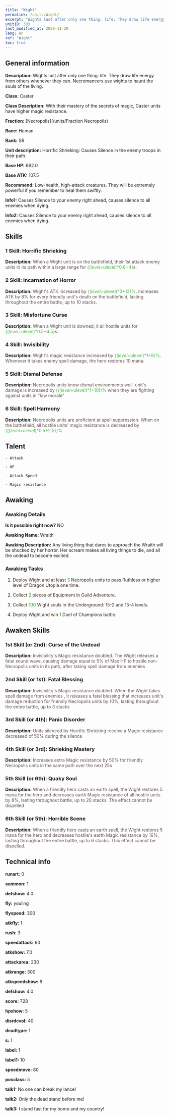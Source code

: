 ```yaml
---
title: "Wight"
permalink: /units/Wight/
excerpt: "Wights lust after only one thing: life. They draw life energy from others whenever they can. Necromancers use wights to haunt the souls of the living."
unitID: 303
last_modified_at: 2020-11-20
lang: en
ref: "Wight"
toc: true
---
```

## General information
 **Description:** Wights lust after only one thing: life. They draw life energy from others whenever they can. Necromancers use wights to haunt the souls of the living.

 **Class:** Caster

 **Class Description:** With their mastery of the secrets of magic, Caster units have higher magic resistance.

 **Fraction:** [Necropolis](/units/Fraction Necropolis)

 **Race:** Human

 **Rank:** SR

 **Unit description:** Horrific Shrieking: Causes Silence in the enemy troops in their path.

 **Base HP:** 662.0

 **Base ATK:** 107.5

 **Recommend:** Low-health, high-attack creatures. They will be extremely powerful if you remember to heal them swiftly.

 **Info1:** Causes Silence to your enemy right ahead, causes silence to all enemies when dying.

 **Info2:** Causes Silence to your enemy right ahead, causes silence to all enemies when dying.

## Skills
### 1 Skill: Horrific Shrieking
 **Description:** <span style="color: #645252">When a Wight unit is on the battlefield, their 1st attack <span style="color: black"><span style="color: #48b946"><silences><span style="color: black"><span style="color: #645252"> enemy units in its path within a large range for <span style="color: black"><span style="color: #48b946">{($level+$ulevel)*0.8+4}<span style="color: black"><span style="color: #645252">s.<span style="color: black">

### 2 Skill: Incarnation of Horror
 **Description:** <span style="color: #645252">Wight's ATK increased by <span style="color: black"><span style="color: #48b946">{($level+$ulevel)*3+12}%<span style="color: black"><span style="color: #645252">. Increases ATK by 8% for every friendly unit's death on the battlefield, lasting throughout the entire battle, up to 10 stacks.<span style="color: black">

### 3 Skill: Misfortune Curse
 **Description:** <span style="color: #645252">When a Wight unit is downed, it <span style="color: black"><span style="color: #48b946"><silences><span style="color: black"><span style="color: #645252"> all hostile units for <span style="color: black"><span style="color: #48b946">{($level+$ulevel)*0.5+4.5}<span style="color: black"><span style="color: #645252">s.<span style="color: black">

### 4 Skill: Invisibility
 **Description:** <span style="color: #645252">Wight's magic resistance increased by <span style="color: black"><span style="color: #48b946">{($level+$ulevel)*1+9}%<span style="color: black"><span style="color: #645252">. Whenever it takes enemy spell damage, the hero restores 10 mana.<span style="color: black">

### 5 Skill: Dismal Defense
 **Description:** <span style="color: #645252">Necropolis units know dismal environments well. unit's damage is increased by <span style="color: black"><span style="color: #48b946">{(($level+$ulevel)*1+10)}%<span style="color: black"><span style="color: #645252"> when they are fighting against units in \"low morale\"<span style="color: black">

### 6 Skill: Spell Harmony
 **Description:** <span style="color: #645252">Necropolis units are proficient at spell suppression. When on the battlefield, all hostile units' magic resistance is decreased by <span style="color: black"><span style="color: #48b946">{(($level+$ulevel)*0.5+2.5)}%<span style="color: black">

## Talent

    - Attack

    - HP

    - Attack Speed

    - Magic resistance

## Awaking
### Awaking Details
 **Is it possible right now?** NO

 **Awaking Name:** Wraith

 **Awaking Description:** Any living thing that dares to approach the Wraith will be shocked by her horror. Her scream makes all living things to die, and all the undead to become excited.

### Awaking Tasks
 1. <span style="color: #3c2a1e">Deploy Wight and at least <span style="color: black"><span style="color: #1ca216">3<span style="color: black"><span style="color: #3c2a1e"> Necropolis units to pass Ruthless or higher level of Dragon Utopia one time.<span style="color: black">

 2. <span style="color: #3c2a1e">Collect <span style="color: black"><span style="color: #1ca216">2<span style="color: black"><span style="color: #3c2a1e"> pieces of Equipment in Guild Adventure.<span style="color: black">

 3. <span style="color: #3c2a1e">Collect <span style="color: black"><span style="color: #1ca216">100<span style="color: black"><span style="color: #3c2a1e"> Wight souls in the Underground: 15-2 and 15-4 levels.<span style="color: black">

 4. <span style="color: #3c2a1e">Deploy Wight and win <span style="color: black"><span style="color: #1ca216">1<span style="color: black"><span style="color: #3c2a1e"> Duel of Champions battle.<span style="color: black">

## Awaken Skills

### 1st Skill (or 2nd): Curse of the Undead
 **Description:** <span style="color: #48b946"><Invisibility><span style="color: black"><span style="color: #645252">Invisibility's Magic resistance doubled. The Wight releases a fatal sound wave, causing damage equal to 5% of Max HP to hostile non-Necropolis units in its path, after taking spell damage from enemies<span style="color: black">

### 2nd Skill (or 1st): Fatal Blessing
 **Description:** <span style="color: #48b946"><Invisibility><span style="color: black"><span style="color: #645252">Invisibility's Magic resistance doubled. When the Wight takes spell damage from enemies , it releases a fatal blessing that increases unit's damage reduction for friendly Necropolis units by 10%, lasting throughout the entire battle, up to 3 stacks<span style="color: black">

### 3rd Skill (or 4th): Panic Disorder
 **Description:** <span style="color: #48b946"><Horrific Shrieking><span style="color: black"><span style="color: #645252">Units silenced by Horrific Shrieking receive a Magic resistance decreased of 50% during the silence<span style="color: black">

### 4th Skill (or 3rd): Shrieking Mastery
 **Description:** <span style="color: #48b946"><Horrific Shrieking><span style="color: black"><span style="color: #645252">Increases extra Magic resistance by 50% for friendly Necropolis units in the same path over the next 25s<span style="color: black">

### 5th Skill (or 6th): Quaky Soul
 **Description:** <span style="color: #48b946"><Incarnation of Horror><span style="color: black"><span style="color: #645252">When a friendly hero casts an earth spell, the Wight restores 5 mana for the hero and decreases earth Magic resistance of all hostile units by 8%, lasting throughout battle, up to 20 stacks. The effect cannot be dispelled<span style="color: black">

### 6th Skill (or 5th): Horrible Scene
 **Description:** <span style="color: #48b946"><Incarnation of Horror><span style="color: black"><span style="color: #645252">When a friendly hero casts an earth spell, the Wight restores 5 mana for the hero and decreases hostile's earth Magic resistance by 16%, lasting throughout the entire battle, up to 6 stacks. This effect cannot be dispelled.<span style="color: black">

## Technical info
 **runart:** 0

 **summon:** 1

 **defshow:** 4.0

 **fly:** youling

 **flyspeed:** 300

 **atkfly:** 1

 **rush:** 3

 **speedattack:** 60

 **atkshow:** 7.0

 **attackarea:** 230

 **atkrange:** 300

 **atkspeedshow:** 6

 **defshow:** 4.0

 **score:** 728

 **hpshow:** 5

 **disrdcvol:** 40

 **deadtype:** 1

 **s:** 1

 **label:** 1

 **label1:** 10

 **speedmove:** 80

 **posclass:** 5

 **talk1:** No one can break my lance!

 **talk2:** Only the dead stand before me!

 **talk3:** I stand fast for my home and my country!

